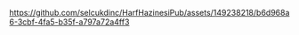 

https://github.com/selcukdinc/HarfHazinesiPub/assets/149238218/b6d968a6-3cbf-4fa5-b35f-a797a72a4ff3


